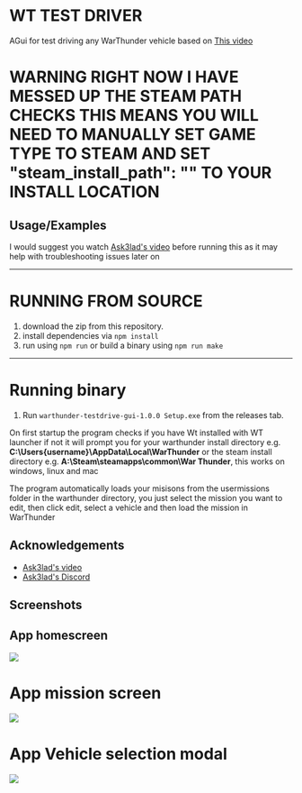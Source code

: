 
# WT TEST DRIVER

AGui for test driving any WarThunder vehicle based on [This video](https://www.youtube.com/watch?v=VbFSo0YqJE0)

# WARNING RIGHT NOW I HAVE MESSED UP THE STEAM PATH CHECKS THIS MEANS YOU WILL NEED TO MANUALLY SET GAME TYPE TO STEAM AND SET "steam_install_path": "" TO YOUR INSTALL LOCATION

## Usage/Examples

I would suggest you watch [Ask3lad's video](https://www.youtube.com/watch?v=VbFSo0YqJE0) before running this as it may help with troubleshooting issues later on

---
# RUNNING FROM SOURCE

1. download the zip from this repository.
2. install dependencies via `npm install`
3. run using `npm run` or build a binary using `npm run make`

---
# Running binary

1. Run `warthunder-testdrive-gui-1.0.0 Setup.exe` from the releases tab.


On first startup the program checks if you have Wt installed with WT launcher if not it will prompt you for your warthunder install directory e.g. **C:\Users\{username}\AppData\Local\WarThunder** or the steam install directory e.g. **A:\Steam\steamapps\common\War Thunder**, this works on windows, linux and mac

The program automatically loads your misisons from the usermissions folder in the warthunder directory, you just select the mission you want to edit, then click edit, select a vehicle and then load the mission in WarThunder


## Acknowledgements

 - [Ask3lad's video](https://www.youtube.com/watch?v=VbFSo0YqJE0)
 - [Ask3lad's Discord](https://discord.gg/XX3RXMBY)


## Screenshots

## App homescreen
[![](https://i.imgur.com/rndzkVPm.jpg)](https://i.imgur.com/rndzkVP.png)

# App mission screen
[![](https://i.imgur.com/TboUMCcm.jpg)](https://i.imgur.com/TboUMCc.png)

# App Vehicle selection modal
[![](https://i.imgur.com/g5wr37Cm.jpg)](https://i.imgur.com/g5wr37C.png)

